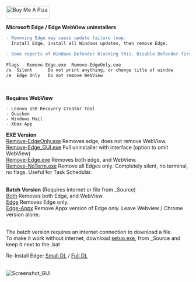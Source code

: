 <a href="https://www.buymeacoffee.com/wic8pmtmys" target="_blank"><img src="https://cdn.buymeacoffee.com/buttons/v2/default-blue.png" alt="Buy Me A Piza" height="36" width="120"></a>


**Microsoft Edge / Edge WebView uninstallers**
```diff
- Removing Edge may cause update failure loop. 
  Install Edge, install all Windows updates, then remove Edge. 

- Some reports of Windows Defender blocking this. Disable Defender first.  
 
Flags - Remove-Edge.exe  Remove-EdgeOnly.exe
/s  Silent      Do not print anything, or change title of window  
/e  Edge Only   Do not remove WebView  
```
<br>

**Requires WebView**  
```
- Lenovo USB Recovery Creator Tool
- Quicken
- Windows Mail  
- Xbox App  
```

**EXE Version**  
[Remove-EdgeOnly.exe](https://github.com/ShadowWhisperer/Remove-MS-Edge/blob/main/Remove-EdgeOnly.exe?raw=true) Removes edge, does not remove WebView.  
[Remove-Edge_GUI.exe](https://github.com/ShadowWhisperer/Remove-MS-Edge/blob/main/Remove-Edge_GUI.exe?raw=true) Full uninstaller with interface (option to omit WebView)  
[Remove-Edge.exe](https://github.com/ShadowWhisperer/Remove-MS-Edge/blob/main/Remove-Edge.exe?raw=true) Removes both edge, and WebView.  
[Remove-NoTerm.exe](https://github.com/ShadowWhisperer/Remove-MS-Edge/blob/main/Remove-NoTerm.exe?raw=true) Remove all Edges only. Completely silent, no terminal, no flags. Useful for Task Schedular.  
<br>

**Batch Version**  (Requires internet or file from _Source)  
[Both](https://github.com/ShadowWhisperer/Remove-MS-Edge/blob/main/Batch/Both.bat?raw=true) Removes both Edge, and WebView.  
[Edge](https://github.com/ShadowWhisperer/Remove-MS-Edge/blob/main/Batch/Edge.bat?raw=true) Removes Edge only.  
[Edge-Appx](https://github.com/ShadowWhisperer/Remove-MS-Edge/blob/main/Batch/Edge-Appx.bat?raw=true) Remove Appx version of Edge only. Leave Webview / Chrome version alone.  
<br>

The batch version requires an internet connection to download a file.  
To make it work without internet, download [setup.exe](https://github.com/ShadowWhisperer/Remove-MS-Edge/blob/main/_Source/setup.exe?raw=true), from _Source and keep it next to the .bat

Re-Install Edge: [Small DL](https://www.microsoft.com/en-us/edge/download?form=MA13FJ)  /  [Full DL](https://www.microsoft.com/en-us/edge/business/download?form=MA13FJ)  
<br>

![Screenshot_GUI](https://github.com/ShadowWhisperer/Remove-MS-Edge/assets/61057625/247433f9-cb20-4cfc-9c13-bf022ecb4dda)

